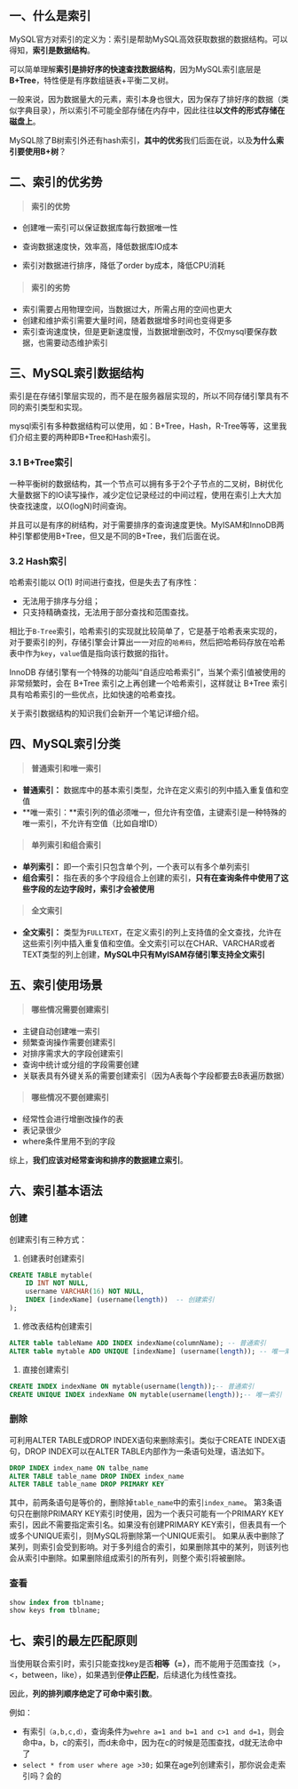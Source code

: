 ## 一、什么是索引

MySQL官方对索引的定义为：索引是帮助MySQL高效获取数据的数据结构。可以得知，**索引是数据结构**。

可以简单理解**索引是排好序的快速查找数据结构**，因为MySQL索引底层是**B+Tree**，特性便是有序数组链表+平衡二叉树。

一般来说，因为数据量大的元素，索引本身也很大，因为保存了排好序的数据（类似字典目录），所以索引不可能全部存储在内存中，因此往往**以文件的形式存储在磁盘上**。

MySQL除了B树索引外还有hash索引，**其中的优劣**我们后面在说，以及**为什么索引要使用B+树**？

## 二、索引的优劣势

> #### 索引的优势

- 创建唯一索引可以保证数据库每行数据唯一性

- 查询数据速度快，效率高，降低数据库IO成本
- 索引对数据进行排序，降低了order by成本，降低CPU消耗

> #### 索引的劣势

- 索引需要占用物理空间，当数据过大，所需占用的空间也更大
- 创建和维护索引需要大量时间，随着数据增多时间也变得更多
- 索引查询速度快，但是更新速度慢，当数据增删改时，不仅mysql要保存数据，也需要动态维护索引

## 三、MySQL索引数据结构

索引是在存储引擎层实现的，而不是在服务器层实现的，所以不同存储引擎具有不同的索引类型和实现。

mysql索引有多种数据结构可以使用，如：B+Tree，Hash，R-Tree等等，这里我们介绍主要的两种即B+Tree和Hash索引。

### 3.1 B+Tree索引

一种平衡树的数据结构，其一个节点可以拥有多于2个子节点的二叉树，B树优化大量数据下的IO读写操作，减少定位记录经过的中间过程，使用在索引上大大加快查找速度，以O(logN)时间查询。

并且可以是有序的树结构，对于需要排序的查询速度更快。MyISAM和InnoDB两种引擎都使用B+Tree，但又是不同的B+Tree，我们后面在说。

### 3.2 Hash索引

哈希索引能以 O(1) 时间进行查找，但是失去了有序性：

- 无法用于排序与分组；
- 只支持精确查找，无法用于部分查找和范围查找。

相比于`B-Tree`索引，哈希索引的实现就比较简单了，它是基于哈希表来实现的，对于要索引的列，存储引擎会计算出一一对应的`哈希码`，然后把哈希码存放在哈希表中作为`key`，`value`值是指向该行数据的指针。

InnoDB 存储引擎有一个特殊的功能叫“自适应哈希索引”，当某个索引值被使用的非常频繁时，会在 B+Tree 索引之上再创建一个哈希索引，这样就让 B+Tree 索引具有哈希索引的一些优点，比如快速的哈希查找。

关于索引数据结构的知识我们会新开一个笔记详细介绍。

## 四、MySQL索引分类

> #### 普通索引和唯一索引

- **普通索引：** 数据库中的基本索引类型，允许在定义索引的列中插入重复值和空值
- **唯一索引：**索引列的值必须唯一，但允许有空值，主键索引是一种特殊的唯一索引，不允许有空值（比如自增ID）

> #### 单列索引和组合索引

- **单列索引：** 即一个索引只包含单个列，一个表可以有多个单列索引
- **组合索引：** 指在表的多个字段组合上创建的索引，**只有在查询条件中使用了这些字段的左边字段时，索引才会被使用**

> #### 全文索引

- **全文索引：** 类型为`FULLTEXT`，在定义索引的列上支持值的全文查找，允许在这些索引列中插入重复值和空值。全文索引可以在CHAR、VARCHAR或者TEXT类型的列上创建，**MySQL中只有MyISAM存储引擎支持全文索引**

## 五、索引使用场景

> #### 哪些情况需要创建索引

- 主键自动创建唯一索引
- 频繁查询操作需要创建索引
- 对排序需求大的字段创建索引
- 查询中统计或分组的字段需要创建
- 关联表具有外键关系的需要创建索引（因为A表每个字段都要去B表遍历数据）

> #### 哪些情况不要创建索引

- 经常性会进行增删改操作的表
- 表记录很少
- where条件里用不到的字段

综上，**我们应该对经常查询和排序的数据建立索引**。

## 六、索引基本语法

### 创建

创建索引有三种方式：

1. 创建表时创建索引

```sql
CREATE TABLE mytable(  
	ID INT NOT NULL,   
	username VARCHAR(16) NOT NULL,  
	INDEX [indexName] (username(length))  -- 创建索引
);  
```

1. 修改表结构创建索引

```sql
ALTER table tableName ADD INDEX indexName(columnName); -- 普通索引
ALTER table mytable ADD UNIQUE [indexName] (username(length)); -- 唯一索引
```

1. 直接创建索引

```sql
CREATE INDEX indexName ON mytable(username(length));-- 普通索引
CREATE UNIQUE INDEX indexName ON mytable(username(length));-- 唯一索引
```

### 删除

可利用ALTER TABLE或DROP INDEX语句来删除索引。类似于CREATE INDEX语句，DROP INDEX可以在ALTER TABLE内部作为一条语句处理，语法如下。

```sql
DROP INDEX index_name ON talbe_name
ALTER TABLE table_name DROP INDEX index_name
ALTER TABLE table_name DROP PRIMARY KEY
```

其中，前两条语句是等价的，删除掉`table_name`中的索引`index_name`。
第3条语句只在删除PRIMARY KEY索引时使用，因为一个表只可能有一个PRIMARY KEY索引，因此不需要指定索引名。如果没有创建PRIMARY KEY索引，但表具有一个或多个UNIQUE索引，则MySQL将删除第一个UNIQUE索引。
如果从表中删除了某列，则索引会受到影响。对于多列组合的索引，如果删除其中的某列，则该列也会从索引中删除。如果删除组成索引的所有列，则整个索引将被删除。

### 查看
```sql
show index from tblname;
show keys from tblname;
```

## 七、索引的最左匹配原则

当使用联合索引时，索引只能查找key是否**相等（=）**，而不能用于范围查找（>，<，between，like），如果遇到便**停止匹配**，后续退化为线性查找。

因此，**列的排列顺序绝定了可命中索引数**。

例如：

- 有索引`（a,b,c,d）`，查询条件为`wehre a=1 and b=1 and c>1 and d=1`，则会命中a，b，c的索引，而d未命中，因为在c的时候是范围查找，d就无法命中了
- `select * from user where age >30;` 如果在age列创建索引，那你说会走索引吗？会的